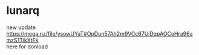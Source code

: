 # lunarq
new update
https://mega.nz/file/ysowUYaT#OpDun57Ah2m9VCc67UiDqpAOCeHra96amzS1TikXtFk           
here for donload 
